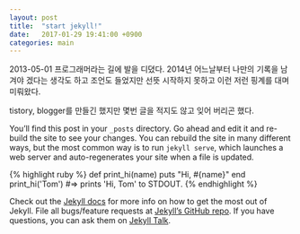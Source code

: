 ```yaml
---
layout: post
title:  "start jekyll!"
date:   2017-01-29 19:41:00 +0900
categories: main
---
```


2013-05-01 프로그래머라는 길에 발을 디뎠다.
2014년 어느날부터 나만의 기록을 남겨야 겠다는 생각도 하고 조언도 들었지만 선뜻 시작하지 못하고 이런 저런 핑계를 대며 미뤄왔다.

tistory, blogger를 만들긴 했지만 몇번 글을 적지도 않고 잊어 버리곤 했다.



You’ll find this post in your `_posts` directory. Go ahead and edit it and re-build the site to see your changes. You can rebuild the site in many different ways, but the most common way is to run `jekyll serve`, which launches a web server and auto-regenerates your site when a file is updated.


{% highlight ruby %}
def print_hi(name)
  puts "Hi, #{name}"
end
print_hi('Tom')
#=> prints 'Hi, Tom' to STDOUT.
{% endhighlight %}

Check out the [Jekyll docs][jekyll-docs] for more info on how to get the most out of Jekyll. File all bugs/feature requests at [Jekyll’s GitHub repo][jekyll-gh]. If you have questions, you can ask them on [Jekyll Talk][jekyll-talk].

[jekyll-docs]: https://jekyllrb.com/docs/home
[jekyll-gh]:   https://github.com/jekyll/jekyll
[jekyll-talk]: https://talk.jekyllrb.com/
